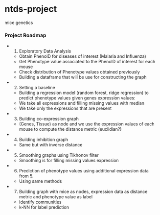 # ntds-project
mice genetics


### Project Roadmap

- 1. Exploratory Data Analysis
  - Obtain PhenoID for diseases of interest (Malaria and Influenza)
  - Get Phenotype value associated to the PhenoID of interest for each mouse
  - Check distribution of Phenotype values obtained previously
  - Building a dataframe that will be use for constructing the graph
  
- 2. Setting a baseline
  - Building a regression model (random forest, ridge regression) to predict phenotype values given genes expression values:
   - We take all expressions and filling missing values with median
   - We take only the expressions that are present
   
- 3. Building co-expression graph
  - (Genes, Tissue) as node and we use the expression values of each mouse to compute the distance metric (euclidian?)

- 4. Building inhibition graph
  - Same but with inverse distance 
  
- 5. Smoothing graphs using Tikhonov filter
  - Smoothing is for filling missing values expression

- 6. Prediction of phenotype values using additional expression data from 5.
  - Using same methods

- 7. Building graph with mice as nodes, expression data as distance metric and phenotype value as label
  - Identify communities
  - k-NN for label prediction
